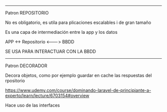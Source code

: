 ************************************************************************************
Patron REPOSITORIO

No es obligatorio, es utila para plicaciones escalables i de gran tamaño

Es una capa de intermediación entre la app y los datos

APP <-> Repositorio <---> BBDD

SE USA PARA INTERACTUAR CON LA BBDD



************************************************************************************
Patron DECORADOR

Decora objetos, como por ejemplo guardar en cache las respuestas del rpositorio

https://www.udemy.com/course/dominando-laravel-de-principiante-a-experto/learn/lecture/6703154#overview


Hace uso de las interfaces